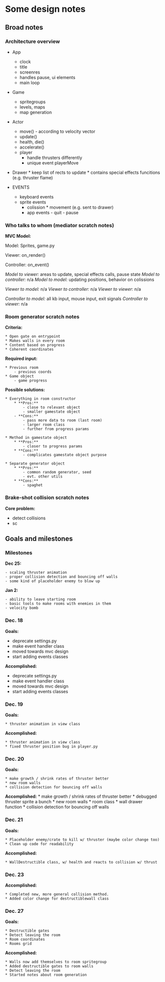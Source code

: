 # Some design notes

## Broad notes

### Architecture overview

* App 
    * clock
    * title
    * screenres
    * handles pause, ui elements
    * main loop

* Game 
    * spritegroups
    * levels, maps
    * map generation

* Actor
    * move() - according to velocity vector
    * update()
    * health, die()
    * accelerate()
    * player
        * handle thrusters differently
        * unique event playerMove

* Drawer
		* keep list of rects to update
		* contains special effects funcitions (e.g. thruster flame)

* EVENTS
    * keyboard events
    * sprite events
        * colission
				* movement (e.g. sent to drawer)
		* app events
				- quit
				- pause


### Who talks to whom (mediator scratch notes)

**MVC Model:**

Model: Sprites, game.py

Viewer: on_render()

Controller: on_event()

*Model to viewer:* areas to update, special effects calls, pause state
*Model to controller:* n/a
*Model to model:* updating positions, behavior on colissions

*Viewer to model:* n/a
*Viewer to controller:* n/a
*Viewer to viewer:* n/a

*Controller to model:* all kb input, mouse input, exit signals
*Controller to viewer:* n/a


### Room generator scratch notes

**Criteria:**

	* Open gate on entrypoint
	* Makes walls in every room
	* Content based on progress
	* Coherent coordinates

**Required input:**

	* Previous room
		- previous coords
	* Game object
		- game progress

**Possible solutions:**

	* Everything in room constructor
		* **Pros:**
			- close to relevant object
			- smaller gamestate object
		- **Cons:**
			- pass more data to room (last room)
			- larger room class
			- further from progress params

	* Method in gamestate object
		* **Pros:**
			- closer to progress params
		* **Cons:**
			- complicates gamestate object purpose

	* Separate generator object
		* **Pros:**
			- common random generator, seed
			- evt. other utils
		* **Cons:**
			- spaghet

### Brake-shot collision scratch notes

**Core problem:**
- detect collisions
- sc

## Goals and milestones

### Milestones

**Dec 25:**

	- scaling thruster animation
	- proper collision detection and bouncing off walls
	- some kind of placeholder enemy to blow up

**Jan 2:**

	- ability to leave starting room
	- basic tools to make rooms with enemies in them
	- velocity bomb

### Dec. 18

**Goals:**

- deprecate settings.py
- make event handler class
- moved towards mvc design
- start adding events classes

**Accomplished:**

- deprecate settings.py
- make event handler class
- moved towards mvc design
- start adding events classes

### Dec. 19

**Goals:**

	* thruster animation in view class

**Accomplished:**

	* thruster animation in view class
	* fixed thruster position bug in player.py

### Dec. 20

**Goals:**

	* make growth / shrink rates of thruster better
	* new room walls
	* collision detection for bouncing off walls

**Accomplished:**
	* make growth / shrink rates of thruster better
	* debugged thruster sprite a bunch
	* new room walls
	* room class
	* wall drawer function
	* collision detection for bouncing off walls

### Dec. 21

**Goals:**

	* Placeholder enemy/crate to kill w/ thruster (maybe color change too)
	* Clean up code for readability

**Accomplished:**

	* WallDestructible class, w/ health and reacts to collision w/ thrust

### Dec. 23

**Accomplished:**

	* Completed new, more general collision method. 
	* Added color change for destructiblewall class

### Dec. 27

**Goals:**

	* Destructible gates
	* Detect leaving the room
	* Room coordinates
	* Rooms grid

**Accomplished:**

	* Walls now add themselves to room spritegroup
	* Added destructible gates to room walls
	* Detect leaving the room
	* Started notes about room generation
